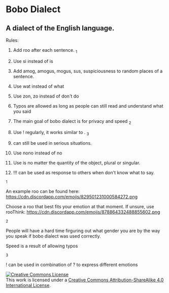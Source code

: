 # **Bobo Dialect**
## A dialect of the English language.

Rules:
1. Add roo after each sentence. <sub>1</sub>

2. Use si instead of is

3. Add amog, amogus, mogus, sus, suspiciousness to random places of a sentence.

4. Use wat instead of what

5. Use zon, zo instead of don't do

6. Typos are allowed as long as people can still read and understand what you said

7. The main goal of bobo dialect is for privacy and speed <sub>2</sub>

8. Use ! regularly, it works similar to . <sub>3</sub>

9. can still be used in serious situations.

10. Use nono instead of no

11. Use is no matter the quantity of the object, plural or singular.

12. !!! can be used as response to others when don't know what to say.


<sub>1</sub>

An example roo can be found here:
https://cdn.discordapp.com/emojis/829501231000584272.png

Choose a roo that best fits your emotion at that moment.
If unsure, use rooThink:
https://cdn.discordapp.com/emojis/878864332488855602.png


<sub>2</sub>

People will have a hard time firguring out what gender you are by the way you speak if bobo dialect was used correctly.

Speed is a result of allowing typos

<sub>3</sub>

! can be used in combination of ? to express different emotions


<a rel="license" href="http://creativecommons.org/licenses/by-sa/4.0/"><img alt="Creative Commons License" style="border-width:0" src="https://i.creativecommons.org/l/by-sa/4.0/88x31.png" /></a><br />This work is licensed under a <a rel="license" href="http://creativecommons.org/licenses/by-sa/4.0/">Creative Commons Attribution-ShareAlike 4.0 International License</a>.
